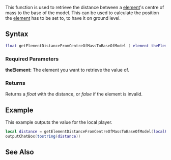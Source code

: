 This function is used to retrieve the distance between a [element](/element.md "wikilink")'s centre of mass to the base of the model. This can be used to calculate the position the [element](/element.md "wikilink") has to be set to, to have it on ground level.

Syntax
------

``` lua
float getElementDistanceFromCentreOfMassToBaseOfModel ( element theElement )
```

### Required Parameters

**theElement:** The element you want to retrieve the value of.

### Returns

Returns a *float* with the distance, or *false* if the element is invalid.

Example
-------

This example outputs the value for the local player.

``` lua
local distance = getElementDistanceFromCentreOfMassToBaseOfModel(localPlayer)
outputChatBox(tostring(distance))
```

See Also
--------
